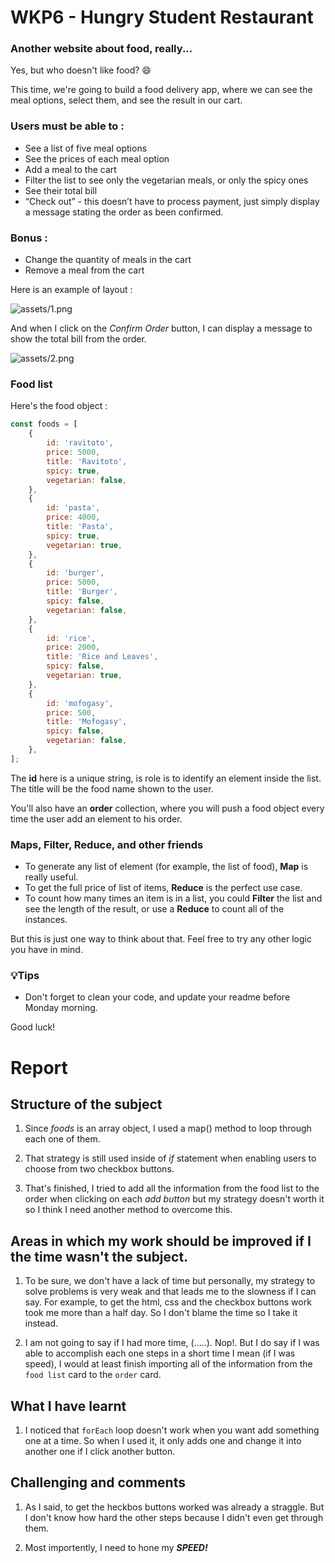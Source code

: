 # WKP6 - Hungry Student Restaurant

### Another website about food, really...

Yes, but who doesn't like food? 😄

This time, we're going to build a food delivery app, where we can see the meal options, select them, and see the result in our cart.

### Users must be able to :

-   See a list of five meal options
-   See the prices of each meal option
-   Add a meal to the cart
-   Filter the list to see only the vegetarian meals, or only the spicy ones
-   See their total bill
-   “Check out” - this doesn’t have to process payment, just simply display
    a message stating the order as been confirmed.

### Bonus :

-   Change the quantity of meals in the cart
-   Remove a meal from the cart

Here is an example of layout :

![assets/1.png](assets/1.png)

And when I click on the _Confirm Order_ button, I can display a message to show the total bill from the order.

![assets/2.png](assets/2.png)

### Food list

Here's the food object :

```jsx
const foods = [
	{
		id: 'ravitoto',
		price: 5000,
		title: 'Ravitoto',
		spicy: true,
		vegetarian: false,
	},
	{
		id: 'pasta',
		price: 4000,
		title: 'Pasta',
		spicy: true,
		vegetarian: true,
	},
	{
		id: 'burger',
		price: 5000,
		title: 'Burger',
		spicy: false,
		vegetarian: false,
	},
	{
		id: 'rice',
		price: 2000,
		title: 'Rice and Leaves',
		spicy: false,
		vegetarian: true,
	},
	{
		id: 'mofogasy',
		price: 500,
		title: 'Mofogasy',
		spicy: false,
		vegetarian: false,
	},
];
```

The **id** here is a unique string, is role is to identify an element inside the list. The title will be the food name shown to the user.

You'll also have an **order** collection, where you will push a food object every time the user add an element to his order.

### Maps, Filter, Reduce, and other friends

-   To generate any list of element (for example, the list of food), **Map** is really useful.
-   To get the full price of list of items, **Reduce** is the perfect use case.
-   To count how many times an item is in a list, you could **Filter** the list and see the length of the result, or use a **Reduce** to count all of the instances.

But this is just one way to think about that. Feel free to try any other logic you have in mind.

### 💡Tips

-   Don't forget to clean your code, and update your readme before Monday morning.

Good luck!

# Report

## Structure of the subject

1. Since *foods* is an array object, I used a map() method to loop through each one of them.

2. That strategy is still used inside of *if* statement when enabling users to choose from two checkbox buttons.

3. That's finished, I tried to add all the information from the food list to the order when clicking on each *add button* but my strategy doesn't worth it so I think I need another method to overcome this.

## Areas in which my work should be improved if I the time wasn't the subject.

1. To be sure, we don't have a lack of time but personally, my strategy to solve problems is very weak and that leads me to the slowness if I can say. For example, to get the html, css and the checkbox buttons work took me more than a half day. So I don't blame the time so I take it instead.

2. I am not going to say if I had more time, (.....). Nop!. But I do say if I was able to accomplish each one steps in a short time I mean (if I was speed), I would at least finish importing all of the information from the `food list` card to the `order` card.

## What I have learnt

1. I noticed that `forEach` loop doesn't work when you want add something one at a time. So when I used it, it only adds one and change it into another one if I click another button.

## Challenging and comments

1. As I said, to get the heckbos buttons worked was already a straggle. But I don't know how hard the other steps because I didn't even get through them.

2. Most importently, I need to hone my ***SPEED!***

